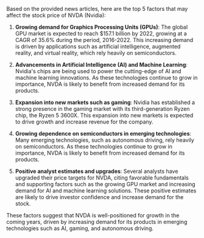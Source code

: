 Based on the provided news articles, here are the top 5 factors that may affect the stock price of NVDA (Nvidia):

1. **Growing demand for Graphics Processing Units (GPUs)**: The global GPU market is expected to reach $157.1 billion by 2022, growing at a CAGR of 35.6% during the period, 2016-2022. This increasing demand is driven by applications such as artificial intelligence, augmented reality, and virtual reality, which rely heavily on semiconductors.

2. **Advancements in Artificial Intelligence (AI) and Machine Learning**: Nvidia's chips are being used to power the cutting-edge of AI and machine learning innovations. As these technologies continue to grow in importance, NVDA is likely to benefit from increased demand for its products.

3. **Expansion into new markets such as gaming**: Nvidia has established a strong presence in the gaming market with its third-generation Ryzen chip, the Ryzen 5 3600X. This expansion into new markets is expected to drive growth and increase revenue for the company.

4. **Growing dependence on semiconductors in emerging technologies**: Many emerging technologies, such as autonomous driving, rely heavily on semiconductors. As these technologies continue to grow in importance, NVDA is likely to benefit from increased demand for its products.

5. **Positive analyst estimates and upgrades**: Several analysts have upgraded their price targets for NVDA, citing favorable fundamentals and supporting factors such as the growing GPU market and increasing demand for AI and machine learning solutions. These positive estimates are likely to drive investor confidence and increase demand for the stock.

These factors suggest that NVDA is well-positioned for growth in the coming years, driven by increasing demand for its products in emerging technologies such as AI, gaming, and autonomous driving.